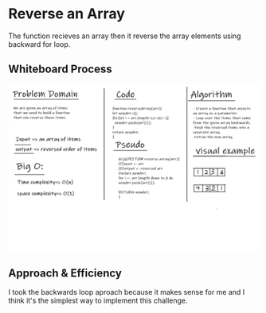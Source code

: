 # Reverse an Array

The function recieves an array then it reverse the array elements using backward for loop.

## Whiteboard Process

![reverse_array](https://github.com/Mohammed-Alramahi/data-structures-and-algorithms/blob/master/401-challenges/array-reverse/reverse-array.png)

## Approach & Efficiency

I took the backwards loop aproach because it makes sense for me and I think it's the simplest way to implement this challenge.
